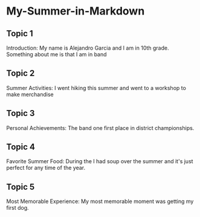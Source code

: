 # My-Summer-in-Markdown
## Topic 1
Introduction: My name is Alejandro Garcia and I am in 10th grade. Something about me is that I am in band
## Topic 2
Summer Activities: I went hiking this summer and went to a workshop to make merchandise
## Topic 3
Personal Achievements: The band one first place in district championships.
## Topic 4
Favorite Summer Food: During the I had soup over the summer and it's just perfect for any time of the year.
## Topic 5
Most Memorable Experience: My most memorable moment was getting my first dog.
